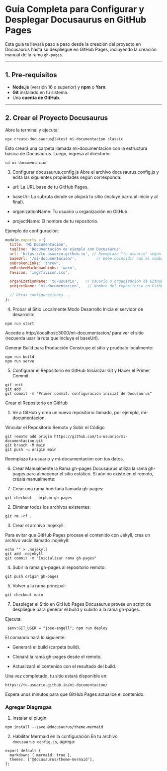 # Guía Completa para Configurar y Desplegar Docusaurus en GitHub Pages

Esta guía te llevará paso a paso desde la creación del proyecto en Docusaurus hasta su despliegue en GitHub Pages, incluyendo la creación manual de la rama `gh-pages`.

---

## 1. Pre-requisitos

- **Node.js** (versión 16 o superior) y **npm** o **Yarn**.
- **Git** instalado en tu sistema.
- Una **cuenta de GitHub**.

---

## 2. Crear el Proyecto Docusaurus

Abre la terminal y ejecuta:

```bash
npx create-docusaurus@latest mi-documentacion classic
```
Esto creará una carpeta llamada mi-documentacion con la estructura básica de Docusaurus. Luego, ingresa al directorio:

```
cd mi-documentacion
```

3. Configurar docusaurus.config.js
Abre el archivo docusaurus.config.js y edita las siguientes propiedades según corresponda:

- url: La URL base de tu GitHub Pages.

- baseUrl: La subruta donde se alojará tu sitio (incluye barra al inicio y al final).

- organizationName: Tu usuario u organización en GitHub.

- projectName: El nombre de tu repositorio.

Ejemplo de configuración:

``` js
module.exports = {
  title: 'Mi Documentación',
  tagline: 'Documentación de ejemplo con Docusaurus',
  url: 'https://tu-usuario.github.io', // Reemplaza "tu-usuario" según corresponda
  baseUrl: '/mi-documentacion/',         // Debe coincidir con el nombre de tu repositorio
  onBrokenLinks: 'throw',
  onBrokenMarkdownLinks: 'warn',
  favicon: 'img/favicon.ico',

  organizationName: 'tu-usuario',   // Usuario o organización de GitHub
  projectName: 'mi-documentacion',   // Nombre del repositorio en GitHub

  // Otras configuraciones...
};

```

4. Probar el Sitio Localmente
Modo Desarrollo
Inicia el servidor de desarrollo:

```
npm run start
```

Accede a http://localhost:3000/mi-documentacion/ para ver el sitio (recuerda usar la ruta que incluya el baseUrl).

Generar Build para Producción
Construye el sitio y pruébalo localmente:
```
npm run build
npm run serve
```

5. Configurar el Repositorio en GitHub
Inicializar Git y Hacer el Primer Commit

```
git init
git add .
git commit -m "Primer commit: configuración inicial de Docusaurus"
```

Crear el Repositorio en GitHub
1.  Ve a GitHub y crea un nuevo repositorio llamado, por ejemplo, mi-documentacion.

Vincular el Repositorio Remoto y Subir el Código

```
git remote add origin https://github.com/tu-usuario/mi-documentacion.git
git branch -M main
git push -u origin main
```
Reemplaza tu-usuario y mi-documentacion con tus datos.

6. Crear Manualmente la Rama gh-pages
Docusaurus utiliza la rama gh-pages para almacenar el sitio estático. Si aún no existe en el remoto, créala manualmente:

1. Crear una rama huérfana llamada gh-pages:
``` 
git checkout --orphan gh-pages
 ```
2. Eliminar todos los archivos existentes:
``` 
git rm -rf .
```
3. Crear el archivo .nojekyll:

Para evitar que GitHub Pages procese el contenido con Jekyll, crea un archivo vacío llamado .nojekyll:
```
echo "" > .nojekyll
git add .nojekyll
git commit -m "Inicializar rama gh-pages"
```

4. Subir la rama gh-pages al repositorio remoto:
```
git push origin gh-pages
```
5. Volver a la rama principal:
```
git checkout main
```

7. Desplegar el Sitio en GitHub Pages
Docusaurus provee un script de despliegue para generar el build y subirlo a la rama gh-pages.

Ejecuta:
```
 $env:GIT_USER = "jose-angell"; npm run deploy
```

El comando hará lo siguiente:

- Generará el build (carpeta build).

- Clonará la rama gh-pages desde el remoto.

- Actualizará el contenido con el resultado del build.

Una vez completado, tu sitio estará disponible en:
```
https://tu-usuario.github.io/mi-documentacion/
```

Espera unos minutos para que GitHub Pages actualice el contenido.


### Agregar Diagragas
1. Instalar el plugin:
```
npm install --save @docusaurus/theme-mermaid
```

2. Habilitar Mermaid en la configuración En tu archivo ```docusaurus.config.js```, agrega:

```
export default {
  markdown: { mermaid: true },
  themes: ['@docusaurus/theme-mermaid'],
};

```
